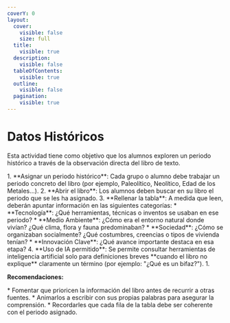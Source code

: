 ```yaml
---
coverY: 0
layout:
  cover:
    visible: false
    size: full
  title:
    visible: true
  description:
    visible: false
  tableOfContents:
    visible: true
  outline:
    visible: false
  pagination:
    visible: true
---
```


# Datos Históricos

Esta actividad tiene como objetivo que los alumnos exploren un periodo histórico a través de la observación directa del libro de texto.

<Tabs>
  <Tab title="Instrucciones">
1. **Asignar un periodo histórico**: Cada grupo o alumno debe trabajar un periodo concreto del libro (por ejemplo, Paleolítico, Neolítico, Edad de los Metales...).
2. **Abrir el libro**: Los alumnos deben buscar en su libro el periodo que se les ha asignado.
3. **Rellenar la tabla**: A medida que leen, deberán apuntar información en las siguientes categorías:
   * **Tecnología**: ¿Qué herramientas, técnicas o inventos se usaban en ese periodo?
   * **Medio Ambiente**: ¿Cómo era el entorno natural donde vivían? ¿Qué clima, flora y fauna predominaban?
   * **Sociedad**: ¿Cómo se organizaban socialmente? ¿Qué costumbres, creencias o tipos de vivienda tenían?
   * **Innovación Clave**: ¿Qué avance importante destaca en esa etapa?
4. **Uso de IA permitido**: Se permite consultar herramientas de inteligencia artificial solo para definiciones breves **cuando el libro no explique** claramente un término (por ejemplo: "¿Qué es un bifaz?").
  </Tab>

  <Tab title="Ejemplo">
1.
  </Tab>
</Tabs>

**Recomendaciones:**

<Info>
* Fomentar que prioricen la información del libro antes de recurrir a otras fuentes.
* Animarlos a escribir con sus propias palabras para asegurar la comprensión.
* Recordarles que cada fila de la tabla debe ser coherente con el periodo asignado.
</Info>